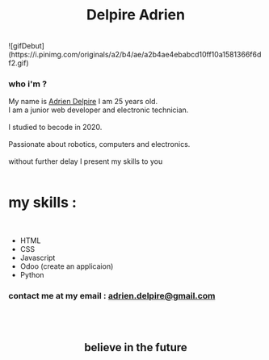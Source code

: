 <h1 align="center">Delpire Adrien</h1>
</br>
![gifDebut](https://i.pinimg.com/originals/a2/b4/ae/a2b4ae4ebabcd10ff10a1581366f6df2.gif)

### who i'm ?


My name is [Adrien Delpire](https://www.linkedin.com/in/adrien-delpire/) I am 25 years old.</br>
I am a junior web developer and electronic technician.</br></br>
I studied to becode in 2020.</br></br>
Passionate about robotics, computers and electronics.</br></br>
without further delay I present my skills to you</br>
</br>
<h1>my skills :</h1></br>

<ul>
    <li>HTML</li>
    <li>CSS</li>
    <li>Javascript</li>
    <li>Odoo (create an applicaion)</li>
    <li>Python</li>
</ul>

### contact me at my email : adrien.delpire@gmail.com
</br>
</br>
<h2 align="center">believe in the future</h2>


